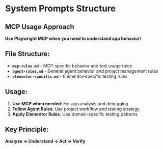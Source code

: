 # System Prompts Structure

## MCP Usage Approach
**Use Playwright MCP when you need to understand app behavior!**

## File Structure:
- **`mcp-rules.md`** - MCP-specific behavior and tool usage rules
- **`agent-rules.md`** - General agent behavior and project management rules  
- **`elementor-specific.md`** - Elementor-specific testing rules

## Usage:
1. **Use MCP when needed**: For app analysis and debugging
2. **Follow Agent Rules**: Use project workflow and testing strategy
3. **Apply Elementor Rules**: Use domain-specific testing patterns

## Key Principle:
**Analyze → Understand → Act → Verify**
